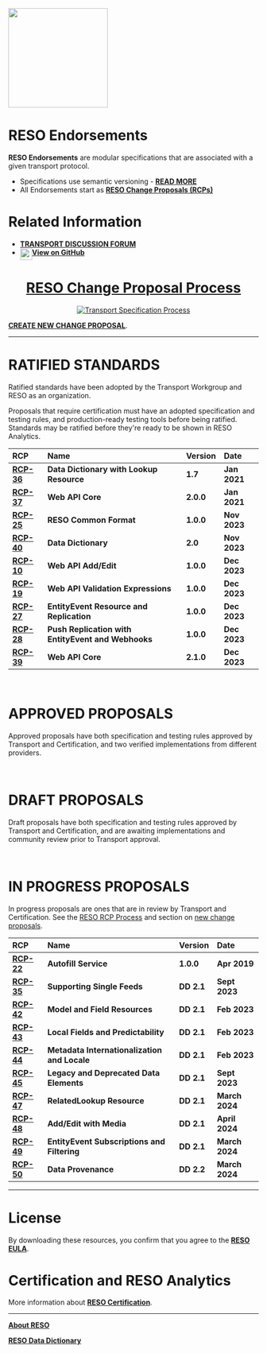 <img src="https://github.com/user-attachments/assets/979f288a-54dd-443a-ab44-282e7a9cf943" width="200">

# RESO Endorsements
**RESO Endorsements** are modular specifications that are associated with a given transport protocol.

* Specifications use semantic versioning - [**READ MORE**](./versioning.md)
* All Endorsements start as [**RESO Change Proposals (RCPs)**](./reso-rcp-process.md#reso-change-proposal-rcp-process)

# Related Information
* [**TRANSPORT DISCUSSION FORUM**](https://github.com/RESOStandards/transport/discussions)
* <a href="https://github.com/RESOStandards/transport" align="middle"><img src="https://github.com/user-attachments/assets/7bffbbff-0ddb-40f3-a1ec-8dbe984194c5" width="24" height="24" align="top" /><b>View on GitHub</b>

# RESO Change Proposal Process

![Transport Specification Process](https://user-images.githubusercontent.com/535358/219707307-00067346-4c38-4488-b861-0cb22c8fd337.svg)

[**CREATE NEW CHANGE PROPOSAL**](./reso-rcp-process.md#new-change-proposals).

---

# RATIFIED STANDARDS
Ratified standards have been adopted by the Transport Workgroup and RESO as an organization.

Proposals that require certification must have an adopted specification and testing rules, and production-ready testing tools before being ratified. Standards may be ratified before they're ready to be shown in RESO Analytics.

| RCP | Name | Version | Date |
| :-- | :-- | :-- | :-- |
| [**RCP-36**](https://github.com/RESOStandards/transport/blob/e48bca32dbde6b82410629c826905a08387fa5e9/data-dictionary.md) | **Data Dictionary with Lookup Resource** | **1.7** | **Jan 2021** |
| [**RCP-37**](https://github.com/RESOStandards/transport/blob/a99fb6ca307208280ac51bca1f573e89cb67b202/proposals/web-api-core.md) | **Web API Core** | **2.0.0** | **Jan 2021** |
| [**RCP-25**](https://github.com/RESOStandards/transport/blob/a99fb6ca307208280ac51bca1f573e89cb67b202/proposals/reso-common-format.md) | **RESO Common Format** | **1.0.0** | **Nov 2023** |
| [**RCP-40**](https://github.com/RESOStandards/transport/blob/a99fb6ca307208280ac51bca1f573e89cb67b202/proposals/data-dictionary.md) | **Data Dictionary** | **2.0** | **Nov 2023** |
| [**RCP-10**](https://github.com/RESOStandards/transport/blob/a99fb6ca307208280ac51bca1f573e89cb67b202/proposals/web-api-add-edit.md) | **Web API Add/Edit** | **1.0.0** | **Dec 2023** |
| [**RCP-19**](https://github.com/RESOStandards/transport/blob/a99fb6ca307208280ac51bca1f573e89cb67b202/proposals/web-api-validation-expression.md) | **Web API Validation Expressions** | **1.0.0** | **Dec 2023** |
| [**RCP-27**](https://github.com/RESOStandards/transport/blob/1091f1e82b2108c5a6712af65a417c8db6c76c4c/proposals/entity-events.md) | **EntityEvent Resource and Replication** | **1.0.0** | **Dec 2023** |
| [**RCP-28**](https://github.com/RESOStandards/transport/blob/main/proposals/webhooks-push.md) | **Push Replication with EntityEvent and Webhooks** | **1.0.0** | **Dec 2023** |
| [**RCP-39**](https://github.com/RESOStandards/transport/blob/22-web-api-core-210-specification/web-api-core.md) | **Web API Core** | **2.1.0** | **Dec 2023** |

<br />

# APPROVED PROPOSALS
Approved proposals have both specification and testing rules approved by Transport and Certification, and two verified implementations from different providers.


<br />

# DRAFT PROPOSALS
Draft proposals have both specification and testing rules approved by Transport and Certification, and are awaiting implementations and community review prior to Transport approval.

<br />

# IN PROGRESS PROPOSALS

In progress proposals are ones that are in review by Transport and Certification. See the [RESO RCP Process](./reso-rcp-process.md) and section on [new change proposals](./reso-rcp-process.md#new-change-proposals).

| RCP | Name | Version | Date |
| :-- | :-- | :-- | :-- |
| [**RCP-22**](https://github.com/RESOStandards/transport/blob/43-migrate-rcp-022-from-confluence/autofill-service.md) | **Autofill Service** | **1.0.0** | **Apr 2019** |
| [**RCP-35**](https://github.com/RESOStandards/transport/blob/e222c800f2e6ef091fe6c334ce5160456a4e5c56/proposals/rcp-035-single-feeds.md) | **Supporting Single Feeds** | **DD 2.1** | **Sept 2023** |
| [**RCP-42**](https://github.com/RESOStandards/transport/blob/b21579a147a476a95fb0a9457ab6b23d5b7afc0a/proposals/model-and-field-resources.md) | **Model and Field Resources** | **DD 2.1** | **Feb 2023** |
| [**RCP-43**](https://github.com/RESOStandards/transport/issues/77) | **Local Fields and Predictability** | **DD 2.1** | **Feb 2023** |
| [**RCP-44**](https://github.com/RESOStandards/transport/issues/67) | **Metadata Internationalization and Locale** | **DD 2.1** | **Feb 2023** |
| [**RCP-45**](https://github.com/RESOStandards/transport/blob/ddb8bc9792173ef1a1d57eb5cb560af21d0fc558/proposals/rcp-45-legacy-deprecated-fields-lookups.md) | **Legacy and Deprecated Data Elements** | **DD 2.1** | **Sept 2023** |
| [**RCP-47**](https://github.com/RESOStandards/transport/blob/015bd6181a3a9f56b1c5b767685761a842e0284c/proposals/related-lookups.md) | **RelatedLookup Resource** | **DD 2.1** | **March 2024** |
| [**RCP-48**](https://github.com/RESOStandards/transport/blob/fc35c711487bcd59ffecd02780feb56269fabd73/proposals/web-api-add-edit-with-media.md) | **Add/Edit with Media** | **DD 2.1** | **April 2024** |
| [**RCP-49**](https://github.com/RESOStandards/transport/issues/142) | **EntityEvent Subscriptions and Filtering** | **DD 2.1** | **March 2024** |
| [**RCP-50**](https://github.com/RESOStandards/transport/blob/rcp-50-data-provenance/proposals/data-provenance.md) | **Data Provenance** | **DD 2.2** | **March 2024** |

---

# License
By downloading these resources, you confirm that you agree to the [**RESO EULA**](http://reso.org/eula).

# Certification and RESO Analytics
More information about [**RESO Certification**](./certification-reso-analytics.md).

---

[**About RESO**](https://reso.org)

[**RESO Data Dictionary**](https://ddwiki.reso.org)

